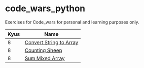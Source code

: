# code_wars_python

Exercises for Code_wars for personal and learning purposes only. 

| Kyus | Name |
| ------------- | ------------- |
| 8  | [Convert String to Array](https://github.com/LBarrioVe/code_wars_python/blob/main/8kyu/convert_string_to_array.py)  |
| 8 | [Counting Sheep](https://github.com/LBarrioVe/code_wars_python/blob/main/8kyu/Counting_Sheep) |
| 8  | [Sum Mixed Array](https://github.com/LBarrioVe/code_wars_python/blob/main/8kyu/Sum%20Mixed%20Array)  |



